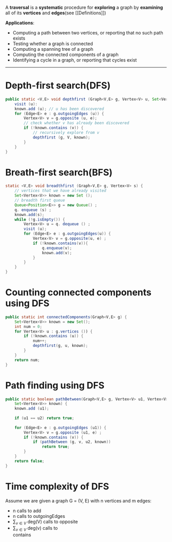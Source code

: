 A **traversal** is a **systematic** procedure for **exploring** a graph by **examining** all of its **vertices** and **edges**(see [[Definitions]])

**Applications**:
- Computing a path between two vertices, or reporting that no such path exists
- Testing whether a graph is connected
- Computing a spanning tree of a graph
- Computing the connected components of a graph
- Identifying a cycle in a graph, or reporting that cycles exist
___
# Depth-first search(DFS)
```java
public static <V,E> void depthfirst (Graph<V,E> g, Vertex<V> u, Set<Vertex<V>> known) {
	visit (u):
	known.add (u); // u has been discovered
	for (Edge<E> e : g.outgoingEdges (u)) {
		Vertex<V> v = g.opposite (u, e);
		// check whether v has already been discovered
		if (!known.contains (v)) {
			// recursively explore from v
			depthfirst (g, V, known);
		}
	}
}
```

# Breath-first search(BFS)
```java
static <V,E> void breadthfirst (Graph‹V,E> g, Vertex<V> s) {
	// vertices that we have already visited
	Set<Vertex<V>> known = new Set ();
	// breadth first queue
	Queue<Position<E>> g = new Queue() ; 
	q. enqueue (s) ;
	known.add(s);
	while (!g.isEmpty()) {
		Vertex<V> u = q. dequeue () ;
		visit (u);
		for (Edge<E> e : g.outgoingEdges(u)) {
			Vertex‹V> v = g.opposite(u, e) ;
			if (!known.contains(v)){
				q.enqueue(v);
				known.add(v);
			}
		}
	}
}
```

# Counting connected components using DFS
```java
public static int connectedComponents(Graph<V,E> g) {
	Set<Vertex<V>> known = new Set();
	int num = 0;
	for Vertex<V> u : g.vertices ()) {
		if (!known.contains (u)) {
			num++;
			depthfirst(g, u, known);
		}
	}
	return num;
}
```

# Path finding using DFS
```java
public static boolean pathBetween(Graph<V,E> g, Vertex<V> u1, Vertex<V> u2,
	Set<Vertex<V>> known) {
	known.add (u1);
	
	if (u1 == u2) return true;
	
	for (Edge<E> e : g.outgoingEdges (u1)) {
		Vertex<V> v = g.opposite (u1, e) ;
		if (!known.contains (v)) {
			if (pathBetween (g, v, u2, known))
				return true;
		}
	}
	return false;
}
```

# Time complexity of DFS
Assume we are given a graph G = (V, E) with n vertices and m edges:
- n calls to add
- n calls to outgoingEdges
- $\sum_{v∈V}$ deg(V) calls to opposite
- $\sum_{v∈V}$ deg(v) calls to  
    contains